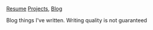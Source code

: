 [Resume](resume_page.md) [Projects](projects.md), [Blog](blog.md)

Blog things I've written. Writing quality is not guaranteed 